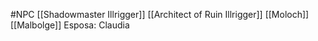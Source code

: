 #NPC
[[Shadowmaster Illrigger]]
[[Architect of Ruin Illrigger]]
[[Moloch]]
[[Malbolge]]
Esposa: Claudia